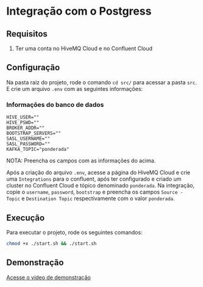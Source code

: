 # Integração com o Postgress

## Requisitos

1. Ter uma conta no HiveMQ Cloud e no Confluent Cloud

## Configuração

Na pasta raiz do projeto, rode o comando `cd src/` para acessar a pasta `src`. E crie um arquivo `.env` com as seguintes informações:

### Informações do banco de dados

```env
HIVE_USER=""
HIVE_PSWD=""
BROKER_ADDR=""
BOOTSTRAP_SERVERS=""
SASL_USERNAME=""
SASL_PASSWORD=""
KAFKA_TOPIC="ponderada"
```

NOTA: Preencha os campos com as informações do acima.

Após a criação do arquivo `.env`, acesse a página do HiveMQ Cloud e crie uma `Integrations` para o confluent, após ter configurado e criado um cluster no Confluent Cloud e tópico denominado `ponderada`. Na integração, copie o `username`, `password`, `bootstrap` e preencha os campos `Source - Topic` e `Destination Topic` respectivamente com o valor `ponderada`.


## Execução
Para executar o projeto, rode os seguintes comandos:

```bash
chmod +x ./start.sh && ./start.sh
```


## Demonstração

[Acesse o vídeo de demonstração](https://drive.google.com/file/d/1PqVF06liLjh5QyC7tkKJdTDLgpcf4cim/view?usp=sharing)